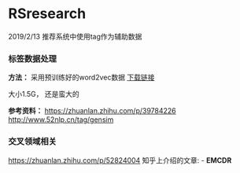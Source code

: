 # RSresearch
2019/2/13
推荐系统中使用tag作为辅助数据
### 标签数据处理
**方法：** 采用预训练好的word2vec数据
[下载链接](https://code.google.com/archive/p/word2vec/)  <br>

大小1.5G， 还是蛮大的

**参考资料：**
https://zhuanlan.zhihu.com/p/39784226 <br>
http://www.52nlp.cn/tag/gensim

### 交叉领域相关 
https://zhuanlan.zhihu.com/p/52824004 
知乎上介绍的文章: -   **EMCDR**

<!--stackedit_data:
eyJoaXN0b3J5IjpbLTE2NzY0ODYyNDQsLTgyNzIzNzA2N119
-->